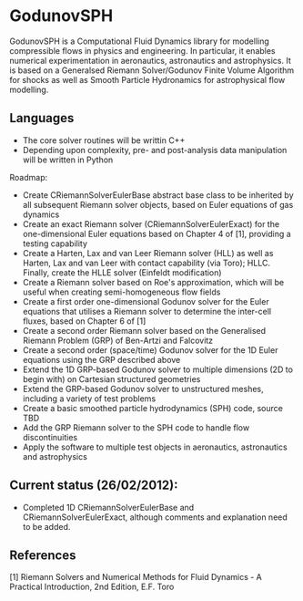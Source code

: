 # GodunovSPH

GodunovSPH is a Computational Fluid Dynamics library for modelling compressible flows in physics and engineering. In particular, it enables numerical experimentation in aeronautics, astronautics and astrophysics. It is based on a Generalsed Riemann Solver/Godunov Finite Volume Algorithm for shocks as well as Smooth Particle Hydronamics for astrophysical flow modelling.

## Languages

* The core solver routines will be writtin C++
* Depending upon complexity, pre- and post-analysis data manipulation will be written in Python

Roadmap:

* Create CRiemannSolverEulerBase abstract base class to be inherited by all subsequent Riemann solver objects, based on Euler equations of gas dynamics
* Create an exact Riemann solver (CRiemannSolverEulerExact) for the one-dimensional Euler equations based on Chapter 4 of [1], providing a testing capability
* Create a Harten, Lax and van Leer Riemann solver (HLL) as well as Harten, Lax and van Leer with contact capability (via Toro); HLLC. Finally, create the HLLE solver (Einfeldt modification)
* Create a Riemann solver based on Roe's approximation, which will be useful when creating semi-homogeneous flow fields
* Create a first order one-dimensional Godunov solver for the Euler equations that utilises a Riemann solver to determine the inter-cell fluxes, based on Chapter 6 of [1]
* Create a second order Riemann solver based on the Generalised Riemann Problem (GRP) of Ben-Artzi and Falcovitz
* Create a second order (space/time) Godunov solver for the 1D Euler equations using the GRP described above
* Extend the 1D GRP-based Godunov solver to multiple dimensions (2D to begin with) on Cartesian structured geometries
* Extend the GRP-based Godunov solver to unstructured meshes, including a variety of test problems
* Create a basic smoothed particle hydrodynamics (SPH) code, source TBD
* Add the GRP Riemann solver to the SPH code to handle flow discontinuities
* Apply the software to multiple test objects in aeronautics, astronautics and astrophysics

## Current status (26/02/2012):

* Completed 1D CRiemannSolverEulerBase and CRiemannSolverEulerExact, although comments and explanation need to be added.

## References

[1] Riemann Solvers and Numerical Methods for Fluid Dynamics - A Practical Introduction, 2nd Edition, E.F. Toro